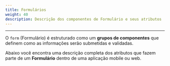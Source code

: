 ```yaml
---
title: Formulários
weight: 40
description: Descrição dos componentes de Formulário e seus atributos
---
```


---

O `form` \(Formulário\) é estruturado como um **grupos de componentes** que definem como as informações serão submetidas e validadas. 

Abaixo você encontra uma descrição completa dos atributos que fazem parte de um **Formulário** dentro de uma aplicação mobile ou web.
